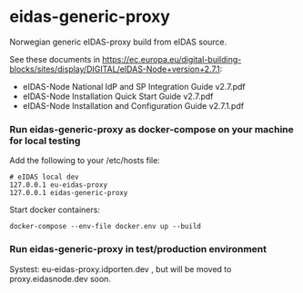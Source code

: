 # eidas-generic-proxy
Norwegian generic eIDAS-proxy build from eIDAS source.

See these documents in https://ec.europa.eu/digital-building-blocks/sites/display/DIGITAL/eIDAS-Node+version+2.7.1:
* eIDAS-Node National IdP and SP Integration Guide v2.7.pdf
* eIDAS-Node Installation Quick Start Guide v2.7.pdf
* eIDAS-Node Installation and Configuration Guide v2.7.1.pdf


### Run eidas-generic-proxy as docker-compose on your machine for local testing

Add the following to your /etc/hosts file:
```
# eIDAS local dev
127.0.0.1 eu-eidas-proxy
127.0.0.1 eidas-generic-proxy
```

Start docker containers:
```
docker-compose --env-file docker.env up --build 
```

### Run eidas-generic-proxy in test/production environment
Systest: eu-eidas-proxy.idporten.dev , but will be moved to proxy.eidasnode.dev soon.